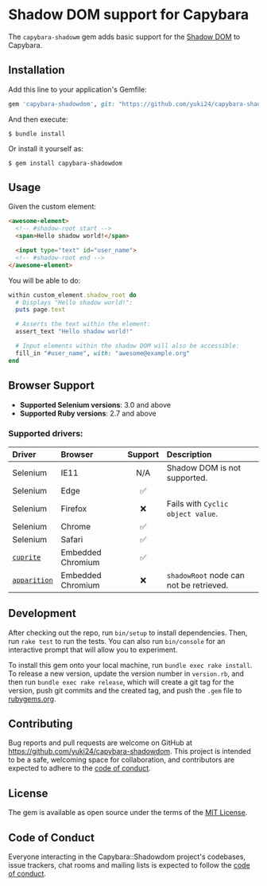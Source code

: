 # Shadow DOM support for Capybara

The `capybara-shadowm` gem adds basic support for the [Shadow DOM](https://developer.mozilla.org/en-US/docs/Web/Web_Components/Using_shadow_DOM) to Capybara.

## Installation

Add this line to your application's Gemfile:

```ruby
gem 'capybara-shadowdom', git: "https://github.com/yuki24/capybara-shadowdom.git"
```

And then execute:

    $ bundle install

Or install it yourself as:

    $ gem install capybara-shadowdom

## Usage

Given the custom element:

```html
<awesome-element>
  <!-- #shadow-root start -->
  <span>Hello shadow world!</span>

  <input type="text" id="user_name">
  <!-- #shadow-root end -->
</awesome-element>
```

You will be able to do:

```ruby
within custom_element.shadow_root do
  # Displays "Hello shadow world!":
  puts page.text

  # Asserts the text within the element:
  assert_text "Hello shadow world!"

  # Input elements within the shadow DOM will also be accessible:
  fill_in "#user_name", with: "awesome@example.org"
end
```

## Browser Support

* **Supported Selenium versions**: 3.0 and above
* **Supported Ruby versions**: 2.7 and above

### Supported drivers:

| Driver                                                 | Browser           | Support | Description                 |
| :---                                                   | :----             | :---:   | :---                        |
| Selenium                                               | IE11              | N/A     | Shadow DOM is not supported. |
| Selenium                                               | Edge              | ✅      | |
| Selenium                                               | Firefox           | ❌      | Fails with `Cyclic object value`. |
| Selenium                                               | Chrome            | ✅      |                             |
| Selenium                                               | Safari            | ✅      |                             |
| [`cuprite` ](https://github.com/rubycdp/cuprite)       | Embedded Chromium | ✅      |                             |
| [`apparition`](https://github.com/twalpole/apparition) | Embedded Chromium | ❌      | `shadowRoot` node can not be retrieved. |

## Development

After checking out the repo, run `bin/setup` to install dependencies. Then, run `rake test` to run the tests. You can
also run `bin/console` for an interactive prompt that will allow you to experiment.

To install this gem onto your local machine, run `bundle exec rake install`. To release a new version, update the
version number in `version.rb`, and then run `bundle exec rake release`, which will create a git tag for the version,
push git commits and the created tag, and push the `.gem` file to [rubygems.org](https://rubygems.org).

## Contributing

Bug reports and pull requests are welcome on GitHub at https://github.com/yuki24/capybara-shadowdom. This project
is intended to be a safe, welcoming space for collaboration, and contributors are expected to adhere to the
[code of conduct](https://github.com/yuki24/capybara-shadowdom/blob/master/CODE_OF_CONDUCT.md).

## License

The gem is available as open source under the terms of the [MIT License](https://opensource.org/licenses/MIT).

## Code of Conduct

Everyone interacting in the Capybara::Shadowdom project's codebases, issue trackers, chat rooms and mailing lists
is expected to follow the
[code of conduct](https://github.com/yuki24/capybara-shadowdom/blob/master/CODE_OF_CONDUCT.md).
